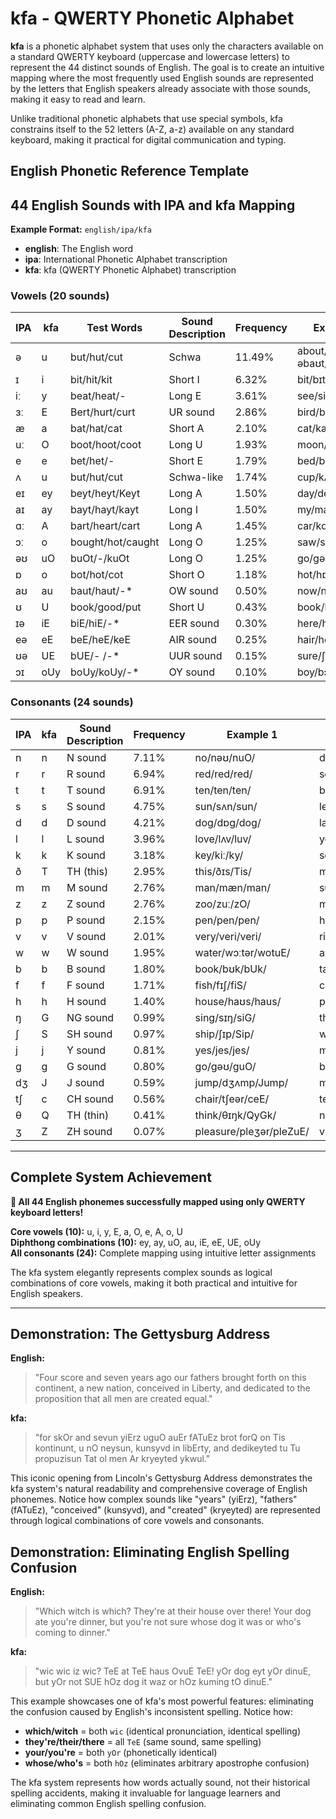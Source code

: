 # kfa - QWERTY Phonetic Alphabet

**kfa** is a phonetic alphabet system that uses only the characters available on a standard QWERTY keyboard (uppercase and lowercase letters) to represent the 44 distinct sounds of English. The goal is to create an intuitive mapping where the most frequently used English sounds are represented by the letters that English speakers already associate with those sounds, making it easy to read and learn.

Unlike traditional phonetic alphabets that use special symbols, kfa constrains itself to the 52 letters (A-Z, a-z) available on any standard keyboard, making it practical for digital communication and typing.

## English Phonetic Reference Template
## 44 English Sounds with IPA and kfa Mapping

**Example Format:** `english/ipa/kfa`
- **english**: The English word
- **ipa**: International Phonetic Alphabet transcription  
- **kfa**: kfa (QWERTY Phonetic Alphabet) transcription

### Vowels (20 sounds)

| IPA | kfa | Test Words | Sound Description | Frequency | Example 1 | Example 2 | Example 3 |
|-----|-----|------------|-------------------|-----------|-----------|-----------|-----------|
| ə | u | but/hut/cut | Schwa | 11.49% | about/əbaʊt/ubaut/ | sofa/səʊfə/suOfu/ | banana/bənɑːnə/bunAnu/ |
| ɪ | i | bit/hit/kit | Short I | 6.32% | bit/bɪt/bit/ | ship/ʃɪp/Sip/ | gym/dʒɪm/Jim/ |
| iː | y | beat/heat/- | Long E | 3.61% | see/siː/sy/ | tree/triː/try/ | key/kiː/ky/ |
| ɜː | E | Bert/hurt/curt | UR sound | 2.86% | bird/bɜːd/bEd/ | word/wɜːd/wEd/ | nurse/nɜːs/nEs/ |
| æ | a | bat/hat/cat | Short A | 2.10% | cat/kæt/kat/ | bat/bæt/bat/ | hand/hænd/hand/ |
| uː | O | boot/hoot/coot | Long U | 1.93% | moon/muːn/mOn/ | blue/bluː/blO/ | food/fuːd/fOd/ |
| e | e | bet/het/- | Short E | 1.79% | bed/bed/bed/ | red/red/red/ | bread/bred/bred/ |
| ʌ | u | but/hut/cut | Schwa-like | 1.74% | cup/kʌp/kup/ | love/lʌv/luv/ | blood/blʌd/blud/ |
| eɪ | ey | beyt/heyt/Keyt | Long A | 1.50% | day/deɪ/dey/ | make/meɪk/meyk/ | rain/reɪn/reyn/ |
| aɪ | ay | bayt/hayt/kayt | Long I | 1.50% | my/maɪ/may/ | time/taɪm/taym/ | fly/flaɪ/flay/ |
| ɑː | A | bart/heart/cart | Long A | 1.45% | car/kɑːr/kAr/ | father/fɑːðər/fATuE/ | palm/pɑːm/pAlm/ |
| ɔː | o | bought/hot/caught | Long O | 1.25% | saw/sɔː/so/ | caught/kɔːt/kot/ | bought/bɔːt/bot/ |
| əʊ | uO | buOt/-/kuOt | Long O | 1.25% | go/gəʊ/guO/ | home/həʊm/huOm/ | boat/bəʊt/buOt/ |
| ɒ | o | bot/hot/cot | Short O | 1.18% | hot/hɒt/hot/ | dog/dɒg/dog/ | wash/wɒʃ/woS/ |
| aʊ | au | baut/haut/-* | OW sound | 0.50% | now/naʊ/nau/ | house/haʊs/haus/ | cloud/klaʊd/klaud/ |
| ʊ | U | book/good/put | Short U | 0.43% | book/bʊk/bUk/ | good/gʊd/gUd/ | put/pʊt/pUt/ |
| ɪə | iE | biE/hiE/-* | EER sound | 0.30% | here/hɪə/hiE/ | beer/bɪə/biE/ | deer/dɪə/diE/ |
| eə | eE | beE/heE/keE | AIR sound | 0.25% | hair/heə/heE/ | care/keə/keE/ | bear/beə/beE/ |
| ʊə | UE | bUE/- /-* | UUR sound | 0.15% | sure/ʃʊə/SUE/ | tour/tʊə/tUE/ | pure/pjʊə/pjUE/ |
| ɔɪ | oUy | boUy/koUy/-* | OY sound | 0.10% | boy/bɔɪ/boUy/ | coin/kɔɪn/koUyn/ | voice/vɔɪs/voUys/ |

### Consonants (24 sounds)

| IPA | kfa | Sound Description | Frequency | Example 1 | Example 2 | Example 3 |
|-----|-----|-------------------|-----------|-----------|-----------|-----------|
| n | n | N sound | 7.11% | no/nəʊ/nuO/ | dinner/dɪnər/dinuE/ | sun/sʌn/sun/ |
| r | r | R sound | 6.94% | red/red/red/ | sorry/sɒri/sory/ | car/kɑːr/kAr/ |
| t | t | T sound | 6.91% | ten/ten/ten/ | better/betər/betuE/ | cat/kæt/kat/ |
| s | s | S sound | 4.75% | sun/sʌn/sun/ | lesson/lesən/lesun/ | bus/bʌs/bus/ |
| d | d | D sound | 4.21% | dog/dɒg/dog/ | ladder/lædər/laduE/ | red/red/red/ |
| l | l | L sound | 3.96% | love/lʌv/luv/ | yellow/jeləʊ/jeluO/ | call/kɔːl/kol/ |
| k | k | K sound | 3.18% | key/kiː/ky/ | school/skuːl/skOl/ | book/bʊk/bUk/ |
| ð | T | TH (this) | 2.95% | this/ðɪs/Tis/ | mother/mʌðər/muTuE/ | breathe/briːð/bryT/ |
| m | m | M sound | 2.76% | man/mæn/man/ | summer/sʌmər/sumuE/ | time/taɪm/taym/ |
| z | z | Z sound | 2.76% | zoo/zuː/zO/ | music/mjuːzɪk/mjOzik/ | eyes/aɪz/ayz/ |
| p | p | P sound | 2.15% | pen/pen/pen/ | happy/hæpi/hapy/ | cup/kʌp/kup/ |
| v | v | V sound | 2.01% | very/veri/veri/ | river/rɪvər/rivuE/ | love/lʌv/luv/ |
| w | w | W sound | 1.95% | water/wɔːtər/wotuE/ | away/əweɪ/uwey/ | quick/kwɪk/kwik/ |
| b | b | B sound | 1.80% | book/bʊk/bUk/ | table/teɪbəl/teybul/ | job/dʒɒb/Job/ |
| f | f | F sound | 1.71% | fish/fɪʃ/fiS/ | coffee/kɒfi/kofy/ | leaf/liːf/lyf/ |
| h | h | H sound | 1.40% | house/haʊs/haus/ | perhaps/pərhæps/purhaps/ | hello/heləʊ/heluO/ |
| ŋ | G | NG sound | 0.99% | sing/sɪŋ/siG/ | thinking/θɪŋkɪŋ/QyGkyG/ | long/lɒŋ/loG/ |
| ʃ | S | SH sound | 0.97% | ship/ʃɪp/Sip/ | washing/wɒʃɪŋ/woSyG/ | fish/fɪʃ/fiS/ |
| j | j | Y sound | 0.81% | yes/jes/jes/ | music/mjuːzɪk/mjOzik/ | few/fjuː/fjO/ |
| g | g | G sound | 0.80% | go/gəʊ/guO/ | bigger/bɪgər/biguE/ | bag/bæg/bag/ |
| dʒ | J | J sound | 0.59% | jump/dʒʌmp/Jump/ | magic/mædʒɪk/maJik/ | bridge/brɪdʒ/briJ/ |
| tʃ | c | CH sound | 0.56% | chair/tʃeər/ceE/ | teacher/tiːtʃər/tycuE/ | watch/wɒtʃ/woc/ |
| θ | Q | TH (thin) | 0.41% | think/θɪŋk/QyGk/ | nothing/nʌθɪŋ/nuQyG/ | path/pɑːθ/pAQ/ |
| ʒ | Z | ZH sound | 0.07% | pleasure/pleʒər/pleZuE/ | vision/vɪʒən/viZun/ | beige/beɪʒ/beyZ/ |

---

## Complete System Achievement

**🎉 All 44 English phonemes successfully mapped using only QWERTY keyboard letters!**

**Core vowels (10):** u, i, y, E, a, O, e, A, o, U  
**Diphthong combinations (10):** ey, ay, uO, au, iE, eE, UE, oUy  
**All consonants (24):** Complete mapping using intuitive letter assignments

The kfa system elegantly represents complex sounds as logical combinations of core vowels, making it both practical and intuitive for English speakers.

---

## Demonstration: The Gettysburg Address

**English:**
> "Four score and seven years ago our fathers brought forth on this continent, a new nation, conceived in Liberty, and dedicated to the proposition that all men are created equal."

**kfa:**
> "for skOr and sevun yiErz uguO auEr fATuEz brot forQ on Tis kontinunt, u nO neysun, kunsyvd in libErty, and dedikeyted tu Tu propuzisun Tat ol men Ar kryeyted ykwul."

This iconic opening from Lincoln's Gettysburg Address demonstrates the kfa system's natural readability and comprehensive coverage of English phonemes. Notice how complex sounds like "years" (yiErz), "fathers" (fATuEz), "conceived" (kunsyvd), and "created" (kryeyted) are represented through logical combinations of core vowels and consonants.

## Demonstration: Eliminating English Spelling Confusion

**English:**
> "Which witch is which? They're at their house over there! Your dog ate you're dinner, but you're not sure whose dog it was or who's coming to dinner."

**kfa:**
> "wic wic iz wic? TeE at TeE haus OvuE TeE! yOr dog eyt yOr dinuE, but yOr not SUE hOz dog it waz or hOz kuming tO dinuE."

This example showcases one of kfa's most powerful features: eliminating the confusion caused by English's inconsistent spelling. Notice how:
- **which/witch** = both `wic` (identical pronunciation, identical spelling)
- **they're/their/there** = all `TeE` (same sound, same spelling)  
- **your/you're** = both `yOr` (phonetically identical)
- **whose/who's** = both `hOz` (eliminates arbitrary apostrophe confusion)

The kfa system represents how words actually sound, not their historical spelling accidents, making it invaluable for language learners and eliminating common English spelling confusion.

